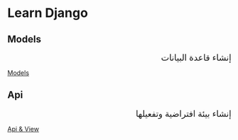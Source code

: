 # Learn Django

## Models

<div dir="rtl" style="font-size:2vw">إنشاء قاعدة البيانات</div>

[Models](models.md)

## Api

<div dir="rtl" style="font-size:2vw">إنشاء بيئة افتراضية وتفعيلها</div>

[Api & View](api.md)
